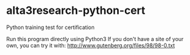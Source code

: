 # alta3research-python-cert
Python training test for certification

Run this program directly using Python3
If you don't have a site of your own, you can try it with:
  http://www.gutenberg.org/files/98/98-0.txt
